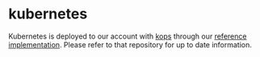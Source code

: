 # kubernetes

Kubernetes is deployed to our account with
[kops](https://github.com/kubernetes/kops) through our [reference
implementation](https://github.com/mozilla-iam/kubernetes-deployment). Please
refer to that repository for up to date information.

